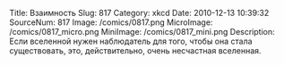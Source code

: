 Title: Взаимность 
Slug: 817 
Category: xkcd 
Date: 2010-12-13 10:39:32 
SourceNum: 817 
Image: /comics/0817.png 
MicroImage: /comics/0817_micro.png 
MiniImage: /comics/0817_mini.png 
Description: Если вселенной нужен наблюдатель для того, чтобы она стала существовать, это, действительно, очень несчастная вселенная. 

